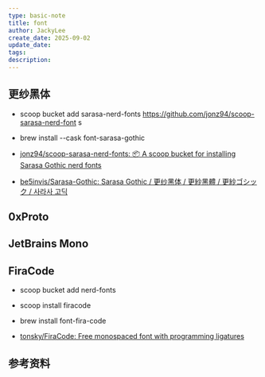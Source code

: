 ```yaml
---
type: basic-note
title: font
author: JackyLee
create_date: 2025-09-02
update_date:
tags:
description:
---
```


## 更纱黑体

- scoop bucket add sarasa-nerd-fonts https://github.com/jonz94/scoop-sarasa-nerd-font s
- brew install --cask font-sarasa-gothic

- [jonz94/scoop-sarasa-nerd-fonts: 📦 A scoop bucket for installing Sarasa Gothic nerd fonts](https://github.com/jonz94/scoop-sarasa-nerd-fonts)
- [be5invis/Sarasa-Gothic: Sarasa Gothic / 更纱黑体 / 更紗黑體 / 更紗ゴシック / 사라사 고딕](https://github.com/be5invis/Sarasa-Gothic)

## 0xProto

## JetBrains Mono

## FiraCode

- scoop bucket add nerd-fonts
- scoop install firacode
- brew install font-fira-code

- [tonsky/FiraCode: Free monospaced font with programming ligatures](https://github.com/tonsky/FiraCode)

## 参考资料

